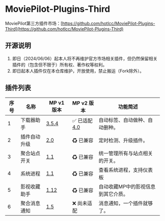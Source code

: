 # MoviePilot-Plugins-Third

MoviePilot第三方插件市场：[https://github.com/hotlcc/MoviePilot-Plugins-Third](https://github.com/hotlcc/MoviePilot-Plugins-Third)

## 开源说明

1. 即日（2024/06/06）起本人将不再维护官方市场相关插件，但仍然保留相关插件的（包含但不限于）所有权、著作权等权利。
1. 即日起本人插件仅在本仓库维护，开放使用，禁止搬运（Fork除外）。

## 插件列表

|序号|名称|MP v1 版本|MP v2 版本|功能简述|
|---|---|---|---|---|
|1|下载器助手|[3.5.4](plugins/downloaderhelper)|✅ 已适配 [4.0](plugins.v2/downloaderhelper)|自动标签、自动做种、自动删种。|
|2|插件自动升级|[2.0](plugins/pluginautoupgrade)|♻ 已兼容|定时检测、升级插件。|
|3|聚合站点开关|[1.1](plugins/mergesiteswitch)|♻ 已兼容|统一管理所有与站点相关的开关。|
|4|系统进程|[1.1](plugins/systemprocess)|♻ 已兼容|查看系统进程，支持仪表板|
|5|影视收藏助手|[1.12](plugins/mediacollecthelper)|♻ 已兼容|自动收藏MP中的影视信息到其它介质。|
|6|聚合消息通知|[1.5](plugins/mergemessagenotify)|❌ 尚未适配|消息通知，一个插件就够了。|
